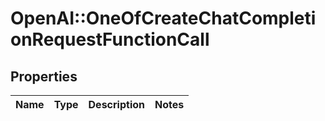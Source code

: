 # OpenAI::OneOfCreateChatCompletionRequestFunctionCall

## Properties
Name | Type | Description | Notes
------------ | ------------- | ------------- | -------------

